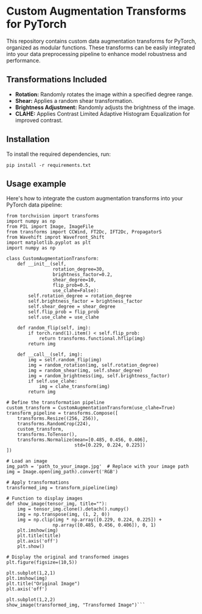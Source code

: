 # Custom Augmentation Transforms for PyTorch

This repository contains custom data augmentation transforms for PyTorch, organized as modular functions. These transforms can be easily integrated into your data preprocessing pipeline to enhance model robustness and performance.

## Transformations Included

- **Rotation:** Randomly rotates the image within a specified degree range.
- **Shear:** Applies a random shear transformation.
- **Brightness Adjustment:** Randomly adjusts the brightness of the image.
- **CLAHE:** Applies Contrast Limited Adaptive Histogram Equalization for improved contrast.

## Installation

To install the required dependencies, run:

`pip install -r requirements.txt`

## Usage example
Here's how to integrate the custom augmentation transforms into your PyTorch data pipeline:

```import torch
from torchvision import transforms
import numpy as np
from PIL import Image, ImageFile
from transforms import CCWind, FT2Dc, IFT2Dc, PropagatorS
from Wavehift improt Wavefront_Shift
import matplotlib.pyplot as plt
import numpy as np

class CustomAugmentationTransform:
    def __init__(self, 
                 rotation_degree=30, 
                 brightness_factor=0.2, 
                 shear_degree=10, 
                 flip_prob=0.5,
                 use_clahe=False):
        self.rotation_degree = rotation_degree
        self.brightness_factor = brightness_factor
        self.shear_degree = shear_degree
        self.flip_prob = flip_prob
        self.use_clahe = use_clahe

    def random_flip(self, img):
        if torch.rand(1).item() < self.flip_prob:
            return transforms.functional.hflip(img)
        return img

    def __call__(self, img):
        img = self.random_flip(img)
        img = random_rotation(img, self.rotation_degree)
        img = random_shear(img, self.shear_degree)
        img = random_brightness(img, self.brightness_factor)
        if self.use_clahe:
            img = clahe_transform(img)
        return img

# Define the transformation pipeline
custom_transform = CustomAugmentationTransform(use_clahe=True)
transform_pipeline = transforms.Compose([
    transforms.Resize((256, 256)),
    transforms.RandomCrop(224),
    custom_transform,
    transforms.ToTensor(),
    transforms.Normalize(mean=[0.485, 0.456, 0.406],
                         std=[0.229, 0.224, 0.225])
])

# Load an image
img_path = 'path_to_your_image.jpg'  # Replace with your image path
img = Image.open(img_path).convert('RGB')

# Apply transformations
transformed_img = transform_pipeline(img)

# Function to display images
def show_image(tensor_img, title=""):
    img = tensor_img.clone().detach().numpy()
    img = np.transpose(img, (1, 2, 0))
    img = np.clip(img * np.array([0.229, 0.224, 0.225]) + 
                 np.array([0.485, 0.456, 0.406]), 0, 1)
    plt.imshow(img)
    plt.title(title)
    plt.axis('off')
    plt.show()

# Display the original and transformed images
plt.figure(figsize=(10,5))

plt.subplot(1,2,1)
plt.imshow(img)
plt.title("Original Image")
plt.axis('off')

plt.subplot(1,2,2)
show_image(transformed_img, "Transformed Image")```
